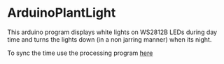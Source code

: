 # ArduinoPlantLight

This arduino program displays white lights on WS2812B LEDs during day time and turns the lights down (in a non jarring manner) when its night.

To sync the time use the processing program [here](https://github.com/veryheavypickle/arduinoTimeSync)